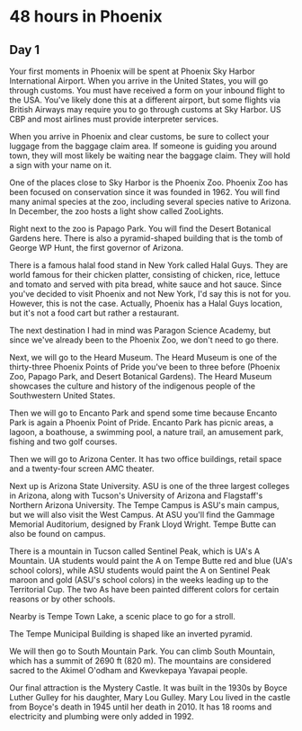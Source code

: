 # 48 hours in Phoenix
## Day 1

Your first moments in Phoenix will be spent at Phoenix Sky Harbor International Airport. When you arrive in the United States, you will go through customs. You must have received a form on your inbound flight to the USA. You've likely done this at a different airport, but some flights via British Airways may require you to go through customs at Sky Harbor. US CBP and most airlines must provide interpreter services.

When you arrive in Phoenix and clear customs, be sure to collect your luggage from the baggage claim area. If someone is guiding you around town, they will most likely be waiting near the baggage claim. They will hold a sign with your name on it.

One of the places close to Sky Harbor is the Phoenix Zoo. Phoenix Zoo has been focused on conservation since it was founded in 1962. You will find many animal species at the zoo, including several species native to Arizona. In December, the zoo hosts a light show called ZooLights.

Right next to the zoo is Papago Park. You will find the Desert Botanical Gardens here. There is also a pyramid-shaped building that is the tomb of George WP Hunt, the first governor of Arizona.

There is a famous halal food stand in New York called Halal Guys. They are world famous for their chicken platter, consisting of chicken, rice, lettuce and tomato and served with pita bread, white sauce and hot sauce. Since you've decided to visit Phoenix and not New York, I'd say this is not for you. However, this is not the case. Actually, Phoenix has a Halal Guys location, but it's not a food cart but rather a restaurant.

The next destination I had in mind was Paragon Science Academy, but since we've already been to the Phoenix Zoo, we don't need to go there.

Next, we will go to the Heard Museum. The Heard Museum is one of the thirty-three Phoenix Points of Pride you've been to three before (Phoenix Zoo, Papago Park, and Desert Botanical Gardens). The Heard Museum showcases the culture and history of the indigenous people of the Southwestern United States.

Then we will go to Encanto Park and spend some time because Encanto Park is again a Phoenix Point of Pride. Encanto Park has picnic areas, a lagoon, a boathouse, a swimming pool, a nature trail, an amusement park, fishing and two golf courses.

Then we will go to Arizona Center. It has two office buildings, retail space and a twenty-four screen AMC theater.

Next up is Arizona State University. ASU is one of the three largest colleges in Arizona, along with Tucson's University of Arizona and Flagstaff's Northern Arizona University. The Tempe Campus is ASU's main campus, but we will also visit the West Campus. At ASU you'll find the Gammage Memorial Auditorium, designed by Frank Lloyd Wright. Tempe Butte can also be found on campus.

There is a mountain in Tucson called Sentinel Peak, which is UA's A Mountain. UA students would paint the A on Tempe Butte red and blue (UA's school colors), while ASU students would paint the A on Sentinel Peak maroon and gold (ASU's school colors) in the weeks leading up to the Territorial Cup. The two As have been painted different colors for certain reasons or by other schools.

Nearby is Tempe Town Lake, a scenic place to go for a stroll.

The Tempe Municipal Building is shaped like an inverted pyramid.

We will then go to South Mountain Park. You can climb South Mountain, which has a summit of 2690 ft (820 m). The mountains are considered sacred to the Akimel O'odham and Kwevkepaya Yavapai people.

Our final attraction is the Mystery Castle. It was built in the 1930s by Boyce Luther Gulley for his daughter, Mary Lou Gulley. Mary Lou lived in the castle from Boyce's death in 1945 until her death in 2010. It has 18 rooms and electricity and plumbing were only added in 1992.
